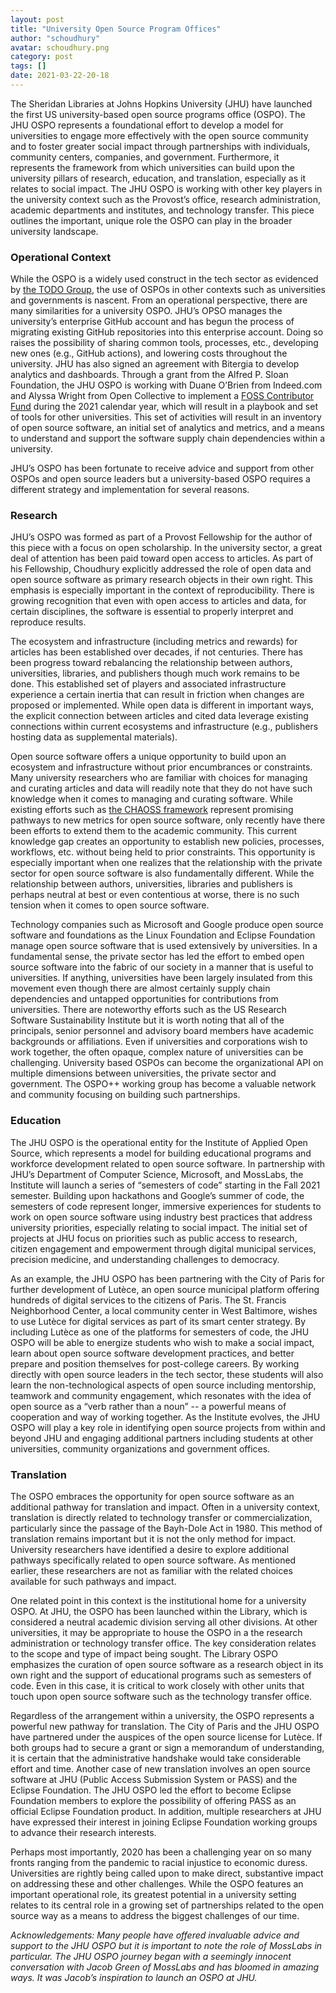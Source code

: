 ```yaml
---
layout: post
title: "University Open Source Program Offices"
author: "schoudhury"
avatar: schoudhury.png
category: post
tags: []
date: 2021-03-22-20-18
---
```


The Sheridan Libraries at Johns Hopkins University (JHU) have launched the first US university-based open source programs office (OSPO). The JHU OSPO represents a foundational effort to develop a model for universities to engage more effectively with the open source community and to foster greater social impact through partnerships with individuals, community centers, companies, and government. Furthermore, it represents the framework from which universities can build upon the university pillars of research, education, and translation, especially as it relates to social impact. The JHU OSPO is working with other key players in the university context such as the Provost’s office, research administration, academic departments and institutes, and technology transfer. This piece outlines the important, unique role the OSPO can play in the broader university landscape.


### Operational Context

While the OSPO is a widely used construct in the tech sector as evidenced by [the TODO Group](https://todogroup.org/), the use of OSPOs in other contexts such as universities and governments is nascent. From an operational perspective, there are many similarities for a university OSPO. JHU’s OPSO manages the university’s enterprise GitHub account and has begun the process of migrating existing GitHub repositories into this enterprise account. Doing so raises the possibility of sharing common tools, processes, etc., developing new ones (e.g., GitHub actions), and lowering costs throughout the university. JHU has also signed an agreement with Bitergia to develop analytics and dashboards. Through a grant from the Alfred P. Sloan Foundation, the JHU OSPO is working with Duane O’Brien from Indeed.com and Alyssa Wright from Open Collective to implement a [FOSS Contributor Fund](https://engineering.indeedblog.com/blog/2019/11/foss-fund-adopters/) during the 2021 calendar year, which will result in a playbook and set of tools for other universities. This set of activities will result in an inventory of open source software, an initial set of analytics and metrics, and a means to understand and support the software supply chain dependencies within a university. 

JHU’s OSPO has been fortunate to receive advice and support from other OSPOs and open source leaders but a university-based OSPO requires a different strategy and implementation for several reasons. 


### Research

JHU’s OSPO was formed as part of a Provost Fellowship for the author of this piece with a focus on open scholarship. In the university sector, a great deal of attention has been paid toward open access to articles. As part of his Fellowship, Choudhury explicitly addressed the role of open data and open source software as primary research objects in their own right. This emphasis is especially important in the context of reproducibility. There is growing recognition that even with open access to articles and data, for certain disciplines, the software is essential to properly interpret and reproduce results. 

The ecosystem and infrastructure (including metrics and rewards) for articles has been established over decades, if not centuries. There has been progress toward rebalancing the relationship between authors, universities, libraries, and publishers though much work remains to be done. This established set of players and associated infrastructure experience a certain inertia that can result in friction when changes are proposed or implemented. While open data is different in important ways, the explicit connection between articles and cited data leverage existing connections within current ecosystems and infrastructure (e.g., publishers hosting data as supplemental materials). 

Open source software offers a unique opportunity to build upon an ecosystem and infrastructure without prior encumbrances or constraints. Many university researchers who are familiar with choices for managing and curating articles and data will readily note that they do not have such knowledge when it comes to managing and curating software. While existing efforts such as [the CHAOSS framework](https://chaoss.community) represent promising pathways to new metrics for open source software, only recently have there been efforts to extend them to the academic community. This current knowledge gap creates an opportunity to establish new policies, processes, workflows, etc. without being held to prior constraints. This opportunity is especially important when one realizes that the relationship with the private sector for open source software is also fundamentally different. While the relationship between authors, universities, libraries and publishers is perhaps neutral at best or even contentious at worse, there is no such tension when it comes to open source software. 

Technology companies such as Microsoft and Google produce open source software and foundations as the Linux Foundation and Eclipse Foundation manage open source software that is used extensively by universities. In a fundamental sense, the private sector has led the effort to embed open source software into the fabric of our society in a manner that is useful to universities. If anything, universities have been largely insulated from this movement even though there are almost certainly supply chain dependencies and untapped opportunities for contributions from universities. There are noteworthy efforts such as the US Research Software Sustainability Institute but it is worth noting that all of the principals, senior personnel and advisory board members have academic backgrounds or affiliations. Even if universities and corporations wish to work together, the often opaque, complex nature of universities can be challenging. University based OSPOs can become the organizational API on multiple dimensions between universities, the private sector and government. The OSPO++ working group has become a valuable network and community focusing on building such partnerships. 


### Education

The JHU OSPO is the operational entity for the Institute of Applied Open Source, which represents a model for building educational programs and workforce development related to open source software. In partnership with JHU’s Department of Computer Science, Microsoft, and MossLabs, the Institute will launch a series of “semesters of code” starting in the Fall 2021 semester. Building upon hackathons and Google’s summer of code, the semesters of code represent longer, immersive experiences for students to work on open source software using industry best practices that address university priorities, especially relating to social impact. The initial set of projects at JHU focus on priorities such as public access to research, citizen engagement and empowerment through digital municipal services, precision medicine, and understanding challenges to democracy. 

As an example, the JHU OSPO has been partnering with the City of Paris for further development of Lutèce, an open source municipal platform offering hundreds of digital services to the citizens of Paris. The St. Francis Neighborhood Center, a local community center in West Baltimore, wishes to use Lutèce for digital services as part of its smart center strategy. By including Lutèce as one of the platforms for semesters of code, the JHU OSPO will be able to energize students who wish to make a social impact, learn about open source software development practices, and better prepare and position themselves for post-college careers. By working directly with open source leaders in the tech sector, these students will also learn the non-technological aspects of open source including mentorship, teamwork and community engagement, which resonates with the idea of open source as a “verb rather than a noun” -- a powerful means of cooperation and way of working together. As the Institute evolves, the JHU OSPO will play a key role in identifying open source projects from within and beyond JHU and engaging additional partners including students at other universities, community organizations and government offices. 


### Translation

The OSPO embraces the opportunity for open source software as an additional pathway for translation and impact. Often in a university context, translation is directly related to technology transfer or commercialization, particularly since the passage of the Bayh-Dole Act in 1980. This method of translation remains important but it is not the only method for impact. University researchers have identified a desire to explore additional pathways specifically related to open source software. As mentioned earlier, these researchers are not as familiar with the related choices available for such pathways and impact. 

One related point in this context is the institutional home for a university OSPO. At JHU, the OSPO has been launched within the Library, which is considered a neutral academic division serving all other divisions. At other universities, it may be appropriate to house the OSPO in a the research administration or technology transfer office. The key consideration relates to the scope and type of impact being sought. The Library OSPO emphasizes the curation of open source software as a research object in its own right and the support of educational programs such as semesters of code. Even in this case, it is critical to work closely with other units that touch upon open source software such as the technology transfer office. 

Regardless of the arrangement within a university, the OSPO represents a powerful new pathway for translation. The City of Paris and the JHU OSPO have partnered under the auspices of the open source license for Lutèce. If both groups had to secure a grant or sign a memorandum of understanding, it is certain that the administrative handshake would take considerable effort and time. Another case of new translation involves an open source software at JHU (Public Access Submission System or PASS) and the Eclipse Foundation. The JHU OSPO led the effort to become Eclipse Foundation members to explore the possibility of offering PASS as an official Eclipse Foundation product. In addition, multiple researchers at JHU have expressed their interest in joining Eclipse Foundation working groups to advance their research interests. 

Perhaps most importantly, 2020 has been a challenging year on so many fronts ranging from the pandemic to racial injustice to economic duress. Universities are rightly being called upon to make direct, substantive impact on addressing these and other challenges. While the OSPO features an important operational role, its greatest potential in a university setting relates to its central role in a growing set of partnerships related to the open source way as a means to address the biggest challenges of our time.

_Acknowledgements: Many people have offered invaluable advice and support to the JHU OSPO but it is important to note the role of MossLabs in particular. The JHU OSPO journey began with a seemingly innocent conversation with Jacob Green of MossLabs and has bloomed in amazing ways. It was Jacob’s inspiration to launch an OSPO at JHU._
